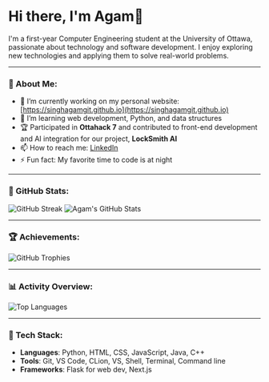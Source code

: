 # Hi there, I'm Agam👋

I'm a first-year Computer Engineering student at the University of Ottawa, passionate about technology and software development. I enjoy exploring new technologies and applying them to solve real-world problems.

---

### 🚀 About Me:
- 🔭 I’m currently working on my personal website: [https://singhagamgit.github.io](https://singhagamgit.github.io)
- 🌱 I’m learning web development, Python, and data structures
- 🏆 Participated in **Ottahack 7** and contributed to front-end development and AI integration for our project, **LockSmith AI**
- 📫 How to reach me: [LinkedIn](https://www.linkedin.com/in/agamsinghuottawa)
- ⚡ Fun fact: My favorite time to code is at night

---

### 🌟 GitHub Stats:

![GitHub Streak](https://github-readme-streak-stats.herokuapp.com/?user=SinghAgamGit&theme=dark&hide_border=true)
![Agam's GitHub Stats](https://github-readme-stats.vercel.app/api?username=SinghAgamGit&show_icons=true&hide_title=true&theme=dark&hide_border=true)

---

### 🏆 Achievements:
![GitHub Trophies](https://github-profile-trophy.vercel.app/?username=SinghAgamGit&theme=darkhub&margin-w=15&margin-h=15)

---

### 📊 Activity Overview:

![Top Languages](https://github-readme-stats.vercel.app/api/top-langs/?username=SinghAgamGit&layout=compact&theme=dark&hide_border=true)

---

### 🧰 Tech Stack:
- **Languages**: Python, HTML, CSS, JavaScript, Java, C++
- **Tools**: Git, VS Code, CLion, VS, Shell, Terminal, Command line
- **Frameworks**: Flask for web dev, Next.js
